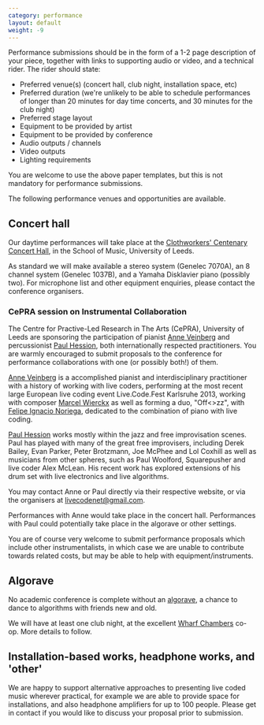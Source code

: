 ```yaml
---
category: performance
layout: default
weight: -9
---
```


Performance submissions should be in the form of a 1-2 page
description of your piece, together with links to supporting audio or
video, and a technical rider. The rider should state:

* Preferred venue(s) (concert hall, club night, installation space, etc)
* Preferred duration (we're unlikely to be able to schedule
  performances of longer than 20 minutes for day time concerts, and 30
  minutes for the club night)
* Preferred stage layout
* Equipment to be provided by artist
* Equipment to be provided by conference
* Audio outputs / channels
* Video outputs
* Lighting requirements

You are welcome to use the above paper templates, but this is not
mandatory for performance submissions.

The following performance venues and opportunities are available.

## Concert hall

Our daytime performances will take place at the [Clothworkers'
Centenary Concert Hall](http://concerts.leeds.ac.uk/), in the School
of Music, University of Leeds.

As standard we will make available a stereo system (Genelec 7070A), an
8 channel system (Genelec 1037B), and a Yamaha Disklavier piano
(possibly two). For microphone list and other equipment enquiries,
please contact the conference organisers.

### CePRA session on Instrumental Collaboration

The Centre for Practive-Led Research in The Arts (CePRA), University
of Leeds are sponsoring the participation of pianist [Anne
Veinberg](http://www.anneveinberg.com/) and percussionist [Paul
Hession](http://www.softdrum.com/), both internationally respected
practitioners. You are warmly encouraged to submit proposals to the
conference for performance collaborations with one (or possibly both!)
of them.

[Anne Veinberg](http://www.anneveinberg.com) is a accomplished pianist
and interdisciplinary practitioner with a history of working with live
coders, performing at the most recent large European live coding event
Live.Code.Fest Karlsruhe 2013, working with composer [Marcel
Wierckx](http://www.lownorth.nl/) as well as forming a duo, "Off<>zz",
with [Felipe Ignacio Noriega](http://www.felipeignacio.info),
dedicated to the combination of piano with live coding.

[Paul Hession](http://www.softdrum.com/) works mostly within the jazz
and free improvisation scenes. Paul has played with many of the great
free improvisers, including Derek Bailey, Evan Parker, Peter
Brotzmann, Joe McPhee and Lol Coxhill as well as musicians from other
spheres, such as Paul Woolford, Squarepusher and live coder Alex
McLean. His recent work has explored extensions of his drum set with
live electronics and live algorithms.

You may contact Anne or Paul directly via their respective website, or
via the organisers at
[livecodenet@gmail.com](mailto:livecodenet@gmail.com).

Performances with Anne would take place in the concert
hall. Performances with Paul could potentially take place in the
algorave or other settings.

You are of course very welcome to submit performance proposals which
include other instrumentalists, in which case we are unable to
contribute towards related costs, but may be able to help with
equipment/instruments.

## Algorave

No academic conference is complete without an
[algorave](http://algorave.com/), a chance to dance to algorithms with friends new and old.

We will have at least one club night, at the excellent [Wharf
Chambers](http://www.wharfchambers.org/) co-op. More details to
follow.

## Installation-based works, headphone works, and 'other'

We are happy to support alternative approaches to presenting live
coded music wherever practical, for example we are able to provide
space for installations, and also headphone amplifiers for up to 100
people. Please get in contact if you would like to discuss your
proposal prior to submission.

